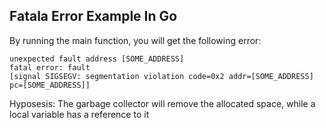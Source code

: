 ## Fatala Error Example In Go
By running the main function, you will get the following error:
```
unexpected fault address [SOME_ADDRESS]
fatal error: fault
[signal SIGSEGV: segmentation violation code=0x2 addr=[SOME_ADDRESS] pc=[SOME_ADDRESS]]
```
Hyposesis: The garbage collector will remove the allocated space, while a local variable has a reference to it

